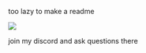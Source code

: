 too lazy to make a readme

[![](https://img.shields.io/discord/885879905584295986)](https://discord.gg/vVuFqfkf)

join my discord and ask questions there
